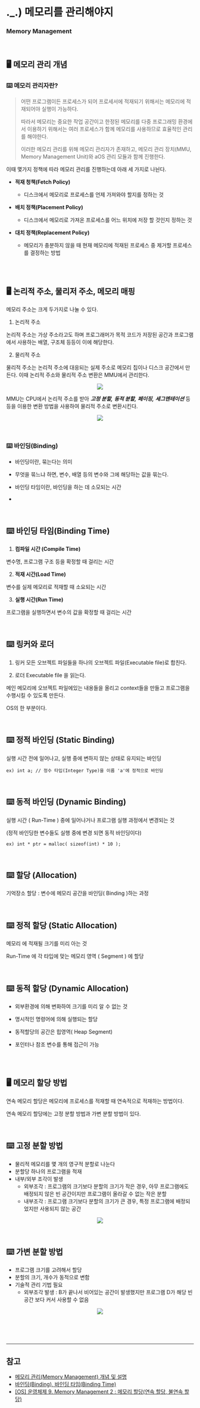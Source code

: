 # ._.) 메모리를 관리해야지
### Memory Management
<br/>

## 🖥 메모리 관리 개념

### ⌨️ 메모리 관리자란?
> 어떤 프로그램이든 프로세스가 되어 프로세서에 적재되기 위해서는 메모리에 적재되어야 실행이 가능하다.
> 
> 따라서 메모리는 중요한 작업 공간이고 한정된 메모리를 다중 프로그래밍 환경에서 이용하기 위해서는 여러 프로세스가 함께 메모리를 사용하므로 효율적인 관리를 해야한다.
>
>  이러한 메모리 관리를 위해 메모리 관리자가 존재하고, 메모리 관리 장치(MMU, Memory Management Unit)와  aOS 관리 모듈과 함께 진행한다.

이때 몇가지 정책에 따라 메모리 관리를 진행하는데 아래 세 가지로 나뉜다.

* __적재 청책(Fetch Policy)__
  
  * 디스크에서 메모리로 프로세스를 언제 가져와야 할지를 정하는 것

* __배치 정책(Placement Policy)__

  * 디스크에서 메모리로 가져온 프로세스를 어느 위치에 저장 할 것인지 정하는 것

* __대치 정책(Replacement Policy)__
  
  * 메모리가 충분하지 않을 때 현재 메모리에 적재된 프로세스 중 제거할 프로세스를 결정하는 방법

<br/><br/>

## 🖥 논리적 주소, 물리저 주소, 메모리 매핑
메모리 주소는 크게 두가지로 나눌 수 있다.

1. 논리적 주소

논리적 주소는 가상 주소라고도 하며 프로그래머가 목적 코드가 저장된 공간과 프로그램에서 사용하는 배열, 구조체 등등이 이에 해당한다.

2. 물리적 주소

물리적 주소는 논리적 주소에 대응되는 실제 주소로 메모리 칩이나 디스크 공간에서 만든다.
이때 논리적 주소와 물리적 주소 변환은 MMU에서 관리한다.

<p align="center">
<img src="./img/mmu.png">
</p>

MMU는 CPU에서 논리적 주소를 받아 ___고정 분할,___ ___동적 분할,___ ___페이징,___ ___세그멘테이션___ 등등을 이용한 변환 방법을 사용하여 물리적 주소로 변환시킨다.

<p align="center">
<img src="./img/memoryAddress.png">
</p>

<br/>

### ⌨️ 바인딩(Binding)
* 바인딩이란, 묶는다는 의미

* 무엇을 묶느냐 하면, 변수, 배열 등의 변수와 그에 해당하는 값을 묶는다.

* 바인딩 타임이란, 바인딩을 하는 데 소모되는 시간 
* 
<br/>

## ⌨️ 바인딩 타임(Binding Time)
1. __컴파일 시간 (Compile Time)__

변수명, 프로그램 구조 등을 확정할 때 걸리는 시간

2. __적재 시간(Load Time)__

변수를 실제 메모리로 적재할 때 소요되는 시간

3. __실행 시간(Run Time)__

프로그램을 실행하면서 변수의 값을 확정할 때 걸리는 시간

<br/>

## ⌨️ 링커와 로더

1. 링커
모든 오브젝트 파일들을 하나의 오브젝트 파일(Executable file)로 합친다.

2. 로더
Executable file 을 읽는다.

메인 메모리에 오브젝트 파일에있는 내용들을 올리고 context들을 만들고 프로그램을 수행시킬 수 있도록 만든다.

OS의 한 부분이다.

<br/>

## ⌨️ 정적 바인딩 (Static Binding)
실행 시간 전에 일어나고, 실행 중에 변하지 않는 상태로 유지되는 바인딩

```
ex) int a; // 정수 타입(Integer Type)을 이름 'a'에 정적으로 바인딩
```

<br/>

## ⌨️ 동적 바인딩 (Dynamic Binding)

실행 시간 ( Run-Time ) 중에 일어나거나 프로그램 실행 과정에서 변경되는 것

(정적 바인딩한 변수들도 실행 중에 변경 되면 동적 바인딩이다)

```
ex) int * ptr = malloc( sizeof(int) * 10 ); 
```

<br/>

## ⌨️ 할당 (Allocation)
기억장소 할당 : 변수에 메모리 공간을 바인딩( Binding )하는 과정

<br/>

## ⌨️ 정적 할당 (Static Allocation)

메모리 에 적재될 크기를 미리 아는 것

Run-Time 에 각 타입에 맞는 메모리 영역 ( Segment ) 에 할당

<br/>

## ⌨️ 동적 할당 (Dynamic Allocation)

* 외부환경에 의해 변화하여 크기를 미리 알 수 없는 것

* 명시적인 명령어에 의해 실행되는 할당

* 동적할당의 공간은 힙영역( Heap Segment)

* 포인터나 참조 변수를 통해 접근이 가능

<br/><br/>

## 🖥 메모리 할당 방법
연속 메모리 할당은 메모리에 프로세스를 적재할 때 연속적으로 적재하는 방법이다.

연속 메모리 할당에는 고정 분할 방법과 가변 분할 방법이 있다.

<br/>

## ⌨️ 고정 분할 방법
- 물리적 메모리를 몇 개의 영구적 분할로 나눈다
- 분할당 하나의 프로그램을 적재
- 내부/외부 조각이 발생
  * 외부조각 : 프로그램의 크기보다 분할의 크기가 작은 경우,
                 아무 프로그램에도 배정되지 않은 빈 공간이지만 프로그램이 올라갈 수 없는 작은 분할
  * 내부조각 : 프로그램 크기보다 분할의 크기가 큰 경우,
                 특정 프로그램에 배정되었지만 사용되지 않는 공간

<p align="center">
<img src="./img/memory1.png">
</p>

<br/>

## ⌨️ 가변 분할 방법
- 프로그램 크기를 고려해서 할당
- 분할의 크기, 개수가 동적으로 변함
- 기술적 관리 기법 필요
  * 외부조각 발생 : B가 끝나서 비어있는 공간이 발생했지만 프로그램 D가 해당 빈 공간 보다 커서 사용할 수 없음
<p align="center">
<img src="./img/memory2.png">
</p>
<br/><br/><br/>

***

## 참고
* [메모리 관리(Memory Management) 개념 및 설명](https://www.crocus.co.kr/1376)
* [바인딩(Binding), 바인딩 타임(Binding Time)](https://tomyself148.tistory.com/25)
* [[OS] 운영체제 9. Memory Management 2 : 메모리 할당(연속 할당, 불연속 할당)](https://developyo.tistory.com/211)
